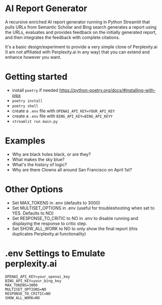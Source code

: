# AI Report Generator
A recursive enriched AI report generator running in Python Streamlit that pulls URLs from Semantic Scholar and Bing search generates a report using the URLs, evaluates and provides feedback on the initially generated report, and then integrates the feedback with complete citations.

It's a basic design/experiment to provide a very simple clone of Perplexity.ai (I am not affiliated with Perplexity.ai in any way) that you can extend and enhance however you want.

# Getting started 

- install `poetry` if needed https://python-poetry.org/docs/#installing-with-pipx
- `poetry install`
- `poetry shell`
- create a `.env` file with `OPENAI_API_KEY=YOUR_API_KEY`
- create a `.env` file with `BING_API_KEY=BING_API_KEYY`
- `streamlit run main.py`

# Examples

- Why are black holes black, or are they?
- What makes the sky blue?
- What's the history of logic? 
- Why are there Clowns all around San Francisco on April 1st?

# Other Options
- Set MAX_TOKENS in .env (defaults to 3000)
- Set MULTISET_OPTIONS in .env (useful for troubleshooting when set to YES. Defaults to NO)
- Set RESPONSE_TO_CRITIC to NO in .env to disable running and displaying the response to critic step.
- Set SHOW_ALL_WORK to NO to only show the final report (this duplicates Perplexity.ai functionality)

# .env Settings to Emulate perplexity.ai
```
OPENAI_API_KEY=your_openai_key
BING_API_KEY=your_bing_key
MAX_TOKENS=3000
MULTISET_OPTIONS=NO
RESPONSE_TO_CRITIC=NO
SHOW_ALL_WORK=NO
```
